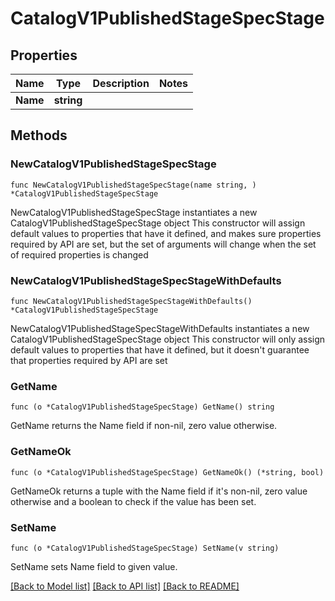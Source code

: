 # CatalogV1PublishedStageSpecStage

## Properties

Name | Type | Description | Notes
------------ | ------------- | ------------- | -------------
**Name** | **string** |  | 

## Methods

### NewCatalogV1PublishedStageSpecStage

`func NewCatalogV1PublishedStageSpecStage(name string, ) *CatalogV1PublishedStageSpecStage`

NewCatalogV1PublishedStageSpecStage instantiates a new CatalogV1PublishedStageSpecStage object
This constructor will assign default values to properties that have it defined,
and makes sure properties required by API are set, but the set of arguments
will change when the set of required properties is changed

### NewCatalogV1PublishedStageSpecStageWithDefaults

`func NewCatalogV1PublishedStageSpecStageWithDefaults() *CatalogV1PublishedStageSpecStage`

NewCatalogV1PublishedStageSpecStageWithDefaults instantiates a new CatalogV1PublishedStageSpecStage object
This constructor will only assign default values to properties that have it defined,
but it doesn't guarantee that properties required by API are set

### GetName

`func (o *CatalogV1PublishedStageSpecStage) GetName() string`

GetName returns the Name field if non-nil, zero value otherwise.

### GetNameOk

`func (o *CatalogV1PublishedStageSpecStage) GetNameOk() (*string, bool)`

GetNameOk returns a tuple with the Name field if it's non-nil, zero value otherwise
and a boolean to check if the value has been set.

### SetName

`func (o *CatalogV1PublishedStageSpecStage) SetName(v string)`

SetName sets Name field to given value.



[[Back to Model list]](../README.md#documentation-for-models) [[Back to API list]](../README.md#documentation-for-api-endpoints) [[Back to README]](../README.md)



